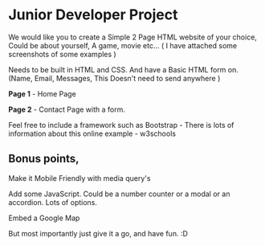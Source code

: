 # Junior Developer Project

We would like you to create a Simple 2 Page HTML website of your choice, Could be about yourself, A game, movie etc… ( I have attached some screenshots of some examples )

Needs to be built in HTML and CSS. And have a Basic HTML form on. 
(Name, Email, Messages, This Doesn't need to send anywhere ) 

**Page 1** - Home Page

**Page 2** - Contact Page with a form.

Feel free to include a framework such as Bootstrap -  There is lots of information about this online example - w3schools

## Bonus points,

Make it Mobile Friendly with media query's

Add some JavaScript. Could be a number counter or a modal or an accordion. Lots of options.

Embed a Google Map

 But most importantly just give it a go, and have fun. :D
